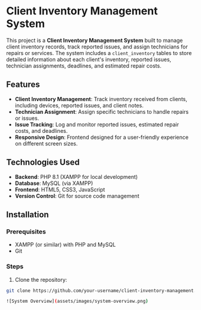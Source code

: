 # Client Inventory Management System

This project is a **Client Inventory Management System** built to manage client inventory records, track reported issues, and assign technicians for repairs or services. The system includes a `client_inventory` tables to store detailed information about each client's inventory, reported issues, technician assignments, deadlines, and estimated repair costs.

## Features
- **Client Inventory Management**: Track inventory received from clients, including devices, reported issues, and client notes.
- **Technician Assignment**: Assign specific technicians to handle repairs or issues.
- **Issue Tracking**: Log and monitor reported issues, estimated repair costs, and deadlines.
- **Responsive Design**: Frontend designed for a user-friendly experience on different screen sizes.

## Technologies Used
- **Backend**: PHP 8.1 (XAMPP for local development)
- **Database**: MySQL (via XAMPP)
- **Frontend**: HTML5, CSS3, JavaScript
- **Version Control**: Git for source code management

## Installation

### Prerequisites
- XAMPP (or similar) with PHP and MySQL
- Git

### Steps

1. Clone the repository:

```bash
git clone https://github.com/your-username/client-inventory-management.git

![System Overview](assets/images/system-overview.png)
